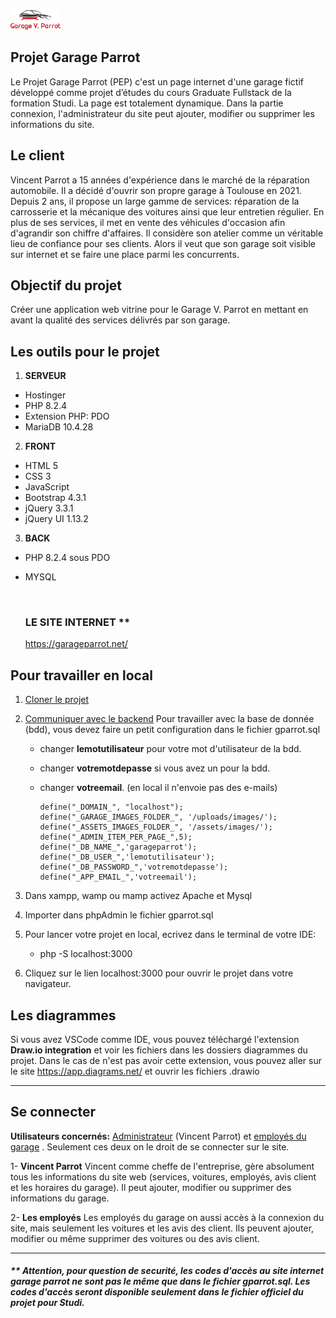 <img src='./assets/images/logo_car_title.png' width="80">

## Projet Garage Parrot

Le Projet Garage Parrot (PEP) c'est un page internet d'une garage fictif développé comme projet d’études du cours Graduate Fullstack de la formation Studi. La page est totalement dynamique. Dans la partie connexion, l'administrateur du site peut ajouter, modifier ou supprimer les informations du site.

## Le client

Vincent Parrot a 15 années d'expérience dans le marché de la réparation automobile. Il a décidé d'ouvrir son propre garage à Toulouse en 2021. Depuis 2 ans, il propose un large gamme de services: réparation de la carrosserie et la mécanique des voitures ainsi que leur entretien régulier. En plus de ses services, il met en vente des véhicules d'occasion afin d'agrandir son chiffre d'affaires. Il considère son atelier comme un véritable lieu de confiance pour ses clients. Alors il veut que son garage soit visible sur internet et se faire une place parmi les concurrents.

## Objectif du projet

Créer une application web vitrine pour le Garage V. Parrot en mettant en avant la qualité des services délivrés par son garage.

## Les outils pour le projet

1. **SERVEUR**

- Hostinger
- PHP 8.2.4
- Extension PHP: PDO
- MariaDB 10.4.28
  <br>

2. **FRONT**

- HTML 5
- CSS 3
- JavaScript
- Bootstrap 4.3.1
- jQuery 3.3.1
- jQuery UI 1.13.2
  <br>

3. **BACK**

- PHP 8.2.4 sous PDO
- MYSQL

  <br>

  ### LE SITE INTERNET \*\*

  https://garageparrot.net/

## Pour travailler en local

1.  <u>Cloner le projet</u>
    <br>
2.  <u>Communiquer avec le backend</u>
    Pour travailler avec la base de donnée (bdd), vous devez faire un petit configuration dans le fichier gparrot.sql

    - changer **lemotutilisateur** pour votre mot d'utilisateur de la bdd.
    - changer **votremotdepasse** si vous avez un pour la bdd.
    - changer **votreemail**. (en local il n'envoie pas des e-mails)
      <br>

          define("_DOMAIN_", "localhost");
          define("_GARAGE_IMAGES_FOLDER_", '/uploads/images/');
          define("_ASSETS_IMAGES_FOLDER_", '/assets/images/');
          define("_ADMIN_ITEM_PER_PAGE_",5);
          define("_DB_NAME_",'garageparrot');
          define("_DB_USER_",'lemotutilisateur');
          define("_DB_PASSWORD_",'votremotdepasse');
          define("_APP_EMAIL_",'votreemail');

3.  Dans xampp, wamp ou mamp activez Apache et Mysql
4.  Importer dans phpAdmin le fichier gparrot.sql

5.  Pour lancer votre projet en local, ecrivez dans le terminal de votre IDE:

    - php -S localhost:3000

6.  Cliquez sur le lien localhost:3000 pour ouvrir le projet dans votre navigateur.

## Les diagrammes

Si vous avez VSCode comme IDE, vous pouvez téléchargé l'extension **Draw.io integration** et voir les fichiers dans les dossiers diagrammes du projet. Dans le cas de n'est pas avoir cette extension, vous pouvez aller sur le site https://app.diagrams.net/ et ouvrir les fichiers .drawio

<hr>

## Se connecter

**Utilisateurs concernés:** <u>Administrateur</u> (Vincent Parrot) et <u>employés du garage</u> . Seulement ces deux on le droit de se connecter sur le site.

1- **Vincent Parrot**
Vincent comme cheffe de l'entreprise, gère absolument tous les informations du site web (services, voitures, employés, avis client et les horaires du garage). Il peut ajouter, modifier ou supprimer des informations du garage.

2- **Les employés**
Les employés du garage on aussi accès à la connexion du site, mais seulement les voitures et les avis des client. Ils peuvent ajouter, modifier ou même supprimer des voitures ou des avis client.

<hr>

##### \*\* Attention, pour question de securité, les codes d'accès au site internet garage parrot ne sont pas le même que dans le fichier gparrot.sql. Les codes d'accès seront disponible seulement dans le fichier officiel du projet pour Studi.
